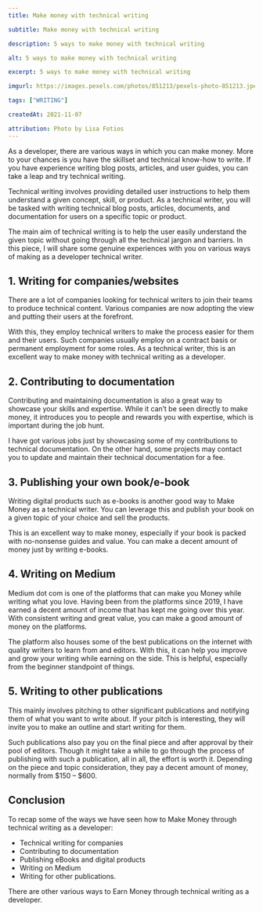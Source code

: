 ```yaml
---
title: Make money with technical writing

subtitle: Make money with technical writing

description: 5 ways to make money with technical writing

alt: 5 ways to make money with technical writing

excerpt: 5 ways to make money with technical writing

imgurl: https://images.pexels.com/photos/851213/pexels-photo-851213.jpeg?auto=compress&cs=tinysrgb&w=1260&h=750&dpr=2

tags: ["WRITING"]

createdAt: 2021-11-07

attribution: Photo by Lisa Fotios
---
```


As a developer, there are various ways in which you can make money. More to your chances is you have the skillset and technical know-how to write. If you have experience writing blog posts, articles, and user guides, you can take a leap and try technical writing.

Technical writing involves providing detailed user instructions to help them understand a given concept, skill, or product. As a technical writer, you will be tasked with writing technical blog posts, articles, documents, and documentation for users on a specific topic or product.

The main aim of technical writing is to help the user easily understand the given topic without going through all the technical jargon and barriers.
In this piece, I will share some genuine experiences with you on various ways of making as a developer technical writer.

## 1. Writing for companies/websites

There are a lot of companies looking for technical writers to join their teams to produce technical content. Various companies are now adopting the view and putting their users at the forefront.

With this, they employ technical writers to make the process easier for them and their users.
Such companies usually employ on a contract basis or permanent employment for some roles. As a technical writer, this is an excellent way to make money with technical writing as a developer.

## 2. Contributing to documentation

Contributing and maintaining documentation is also a great way to showcase your skills and expertise. While it can’t be seen directly to make money, it introduces you to people and rewards you with expertise, which is important during the job hunt.

I have got various jobs just by showcasing some of my contributions to technical documentation. On the other hand, some projects may contact you to update and maintain their technical documentation for a fee.

## 3. Publishing your own book/e-book

Writing digital products such as e-books is another good way to Make Money as a technical writer. You can leverage this and publish your book on a given topic of your choice and sell the products.

This is an excellent way to make money, especially if your book is packed with no-nonsense guides and value.
You can make a decent amount of money just by writing e-books.

## 4. Writing on Medium

Medium dot com is one of the platforms that can make you Money while writing what you love. Having been from the platforms since 2019, I have earned a decent amount of income that has kept me going over this year. With consistent writing and great value, you can make a good amount of money on the platforms.

The platform also houses some of the best publications on the internet with quality writers to learn from and editors. With this, it can help you improve and grow your writing while earning on the side. This is helpful, especially from the beginner standpoint of things.

## 5. Writing to other publications

This mainly involves pitching to other significant publications and notifying them of what you want to write about. If your pitch is interesting, they will invite you to make an outline and start writing for them.

Such publications also pay you on the final piece and after approval by their pool of editors. Though it might take a while to go through the process of publishing with such a publication, all in all, the effort is worth it. Depending on the piece and topic consideration, they pay a decent amount of money, normally from $150 – $600.

## Conclusion

To recap some of the ways we have seen how to Make Money through technical writing as a developer:

- Technical writing for companies
- Contributing to documentation
- Publishing eBooks and digital products
- Writing on Medium
- Writing for other publications.

There are other various ways to Earn Money through technical writing as a developer.
